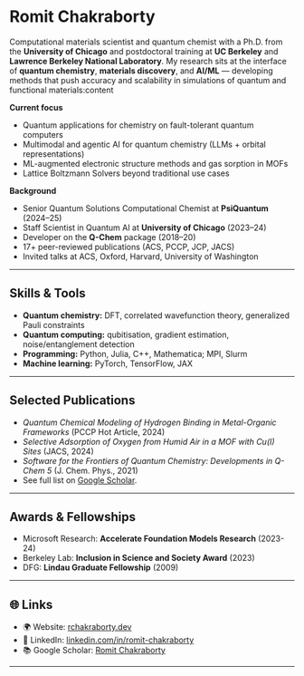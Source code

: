 # Romit Chakraborty

Computational materials scientist and quantum chemist with a Ph.D. from the **University of Chicago** and postdoctoral training at **UC Berkeley** and **Lawrence Berkeley National Laboratory**. My research sits at the interface of **quantum chemistry**, **materials discovery**, and **AI/ML** — developing methods that push accuracy and scalability in simulations of quantum and functional materials:content

**Current focus**  
- Quantum applications for chemistry on fault-tolerant quantum computers  
- Multimodal and agentic AI for quantum chemistry (LLMs + orbital representations)  
- ML-augmented electronic structure methods and gas sorption in MOFs
- Lattice Boltzmann Solvers beyond traditional use cases  

**Background**  
- Senior Quantum Solutions Computational Chemist at **PsiQuantum** (2024–25)  
- Staff Scientist in Quantum AI at **University of Chicago** (2023–24)  
- Developer on the **Q-Chem** package (2018–20)  
- 17+ peer-reviewed publications (ACS, PCCP, JCP, JACS)  
- Invited talks at ACS, Oxford, Harvard, University of Washington  

---

## Skills & Tools
- **Quantum chemistry:** DFT, correlated wavefunction theory, generalized Pauli constraints  
- **Quantum computing:** qubitisation, gradient estimation, noise/entanglement detection  
- **Programming:** Python, Julia, C++, Mathematica; MPI, Slurm  
- **Machine learning:** PyTorch, TensorFlow, JAX

---

## Selected Publications
- *Quantum Chemical Modeling of Hydrogen Binding in Metal-Organic Frameworks* (PCCP Hot Article, 2024)  
- *Selective Adsorption of Oxygen from Humid Air in a MOF with Cu(I) Sites* (JACS, 2024)  
- *Software for the Frontiers of Quantum Chemistry: Developments in Q-Chem 5* (J. Chem. Phys., 2021)  
- See full list on [Google Scholar](https://scholar.google.com/citations?hl=en&user=m4HlFRIAAAAJ&view_op=list_works&sortby=pubdate).

---

## Awards & Fellowships
- Microsoft Research: **Accelerate Foundation Models Research** (2023-24)  
- Berkeley Lab: **Inclusion in Science and Society Award** (2023)  
- DFG: **Lindau Graduate Fellowship** (2009)  

---

## 🌐 Links
- 🌍 Website: [rchakraborty.dev](https://www.rchakraborty.dev)  
- 🔗 LinkedIn: [linkedin.com/in/romit-chakraborty](https://www.linkedin.com/in/romit-chakraborty)  
- 📚 Google Scholar: [Romit Chakraborty](https://scholar.google.com/citations?hl=en&user=m4HlFRIAAAAJ&view_op=list_works&sortby=pubdate)  


---


